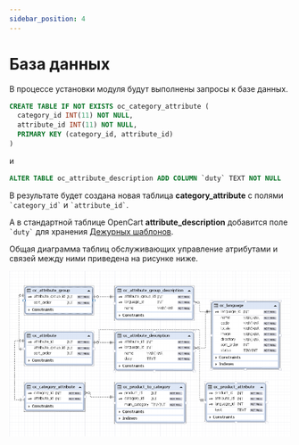 ```yaml
---
sidebar_position: 4
---
```


# База данных

В процессе установки модуля  будут выполнены запросы к базе данных.

```SQL
CREATE TABLE IF NOT EXISTS oc_category_attribute (
  category_id INT(11) NOT NULL,
  attribute_id INT(11) NOT NULL,
  PRIMARY KEY (category_id, attribute_id)
)
```

и

```SQL
ALTER TABLE oc_attribute_description ADD COLUMN `duty` TEXT NOT NULL
```

В результате будет создана новая таблица **category_attribute** с полями `` `category_id` `` и `` `attribute_id` ``.

А в стандартной таблице OpenCart **attribute_description** добавится поле `` `duty` `` для хранения [Дежурных шаблонов](general-info/duty.md).

Общая диаграмма таблиц обслуживающих управление атрибутами и связей между ними приведена на рисунке ниже.

![Database diagram](/img/tutorial/attributico_db_diagram.png)
